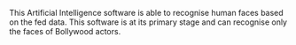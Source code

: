 This Artificial Intelligence software is able to recognise human faces based on the fed data. This software is at its primary stage and can recognise only the faces of Bollywood actors.
